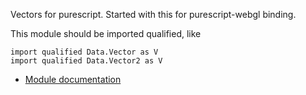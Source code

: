 Vectors for purescript. 
Started with this for purescript-webgl binding.

This module should be imported qualified, like 
~~~
import qualified Data.Vector as V
import qualified Data.Vector2 as V
~~~

- [Module documentation](docs/Module.md)

